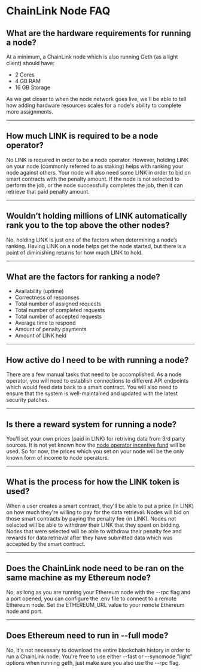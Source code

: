 # ChainLink Node FAQ

## What are the hardware requirements for running a node?

At a minimum, a ChainLink node which is also running Geth (as a light client) should have:
* 2 Cores
* 4 GB RAM
* 16 GB Storage

As we get closer to when the node network goes live, we'll be able to tell how adding hardware resources scales for a node's ability to complete more assignments.

---

## How much LINK is required to be a node operator?

No LINK is required in order to be a node operator. However, holding LINK on your node (commonly referred to as staking) helps with ranking your node against others. Your node will also need some LINK in order to bid on smart contracts with the penalty amount. If the node is not selected to perform the job, or the node successfully completes the job, then it can retrieve that paid penalty amount.

---

## Wouldn’t holding millions of LINK automatically rank you to the top above the other nodes?

No, holding LINK is just one of the factors when determining a node’s ranking. Having LINK on a node helps get the node started, but there is a point of diminishing returns for how much LINK to hold.

---

## What are the factors for ranking a node?

* Availability (uptime)
* Correctness of responses
* Total number of assigned requests
* Total number of completed requests
* Total number of accepted requests
* Average time to respond
* Amount of penalty payments
* Amount of LINK held

---

## How active do I need to be with running a node?

There are a few manual tasks that need to be accomplished. As a node operator, you will need to establish connections to different API endpoints which would feed data back to a smart contract. You will also need to ensure that the system is well-maintained and updated with the latest security patches.

---

## Is there a reward system for running a node?

You'll set your own prices (paid in LINK) for retriving data from 3rd party sources. It is not yet known how the [node operator incentive fund](https://etherscan.io/address/0x98c63b7b319dfbdf3d811530f2ab9dfe4983af9d) will be used. So for now, the prices which you set on your node will be the only known form of income to node operators.

---

## What is the process for how the LINK token is used?

When a user creates a smart contract, they'll be able to put a price (in LINK) on how much they're willing to pay for the data retrieval. Nodes will bid on those smart contracts by paying the penalty fee (in LINK). Nodes not selected will be able to withdraw their LINK that they spent on bidding. Nodes that were selected will be able to withdraw their penalty fee and rewards for data retrieval after they have submitted data which was accepted by the smart contract.

---

## Does the ChainLink node need to be ran on the same machine as my Ethereum node?

No, as long as you are running your Ethereum node with the --rpc flag and a port opened, you can configure the .env file to connect to a remote Ethereum node. Set the ETHEREUM_URL value to your remote Ethereum node and port.

---

## Does Ethereum need to run in --full mode?

No, it's not necessary to download the entire blockchain history in order to run a ChainLink node. You're free to use either --fast or --syncmode "light" options when running geth, just make sure you also use the --rpc flag.
